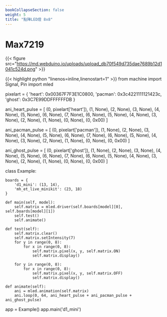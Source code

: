 ```yaml
---
bookCollapseSection: false
weight: 5
title: "點陣LED燈 8x8"
---
```


Max7219
====


{{< figure src="https://md.webduino.io/uploads/upload_db70f549d735dae7689b12d1041c524d.png" >}}




{{< highlight python "linenos=inline,linenostart=1" >}}
from machine import Signal, Pin
import mled

pixelart = {
    'heart':  0x00367F7F3E1C0800,
    'pacman': 0x3c4221111121423c,
    'ghost':  0x3C7E99DDFFFFFFDB
}

ani_heart_pulse = [
    (0, pixelart['heart']),
    (1, None),
    (2, None),
    (3, None),
    (4, None),
    (5, None),
    (6, None),
    (7, None),
    (6, None),
    (5, None),
    (4, None),
    (3, None),
    (2, None),
    (1, None),
    (0, None),
    (0, 0x00)
]

ani_pacman_pulse = [
    (0, pixelart['pacman']),
    (1, None),
    (2, None),
    (3, None),
    (4, None),
    (5, None),
    (6, None),
    (7, None),
    (6, None),
    (5, None),
    (4, None),
    (3, None),
    (2, None),
    (1, None),
    (0, None),
    (0, 0x00)
]

ani_ghost_pulse = [
    (0, pixelart['ghost']),
    (1, None),
    (2, None),
    (3, None),
    (4, None),
    (5, None),
    (6, None),
    (7, None),
    (6, None),
    (5, None),
    (4, None),
    (3, None),
    (2, None),
    (1, None),
    (0, None),
    (0, 0x00)
]

class Example:

    boards = {
        'd1_mini': (13, 14),
        'mh_et_live_minikit': (23, 18)
    }

    def main(self, model):
        self.matrix = mled.driver(self.boards[model][0], self.boards[model][1])
        self.test()
        self.animate()

    def test(self):
        self.matrix.clear()
        self.matrix.setIntensity(7)
        for y in range(0, 8):
            for x in range(0, 8):
                self.matrix.pixel(x, y, self.matrix.ON)
                self.matrix.display()

        for y in range(0, 8):
            for x in range(0, 8):
                self.matrix.pixel(x, y, self.matrix.OFF)
                self.matrix.display()

    def animate(self):
        ani = mled.animation(self.matrix)
        ani.loop(0, 64, ani_heart_pulse + ani_pacman_pulse + ani_ghost_pulse)


app = Example()
app.main('d1_mini')
```